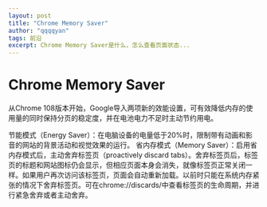```yaml
---
layout: post
title: "Chrome Memory Saver"
author: "qqqqyan"
tags: 前沿
excerpt: Chrome Memory Saver是什么，怎么查看页面状态...
---
```


# Chrome Memory Saver
从Chrome 108版本开始，Google导入两项新的效能设置，可有效降低内存的使用量的同时保持分页的稳定度，并在电池电力不足时主动节约用电。

节能模式（Energy Saver）：在电脑设备的电量低于20%时，限制带有动画和影音的网站的背景活动和视觉效果的运行。
省内存模式（Memory Saver）：启用省内存模式后，主动舍弃标签页（proactively discard tabs）。舍弃标签页后，标签页的标题和网站图标仍会显示，但相应页面本身会消失，就像标签页正常关闭一样。如果用户再次访问该标签页，页面会自动重新加载。以前时只能在系统内存紧张的情况下舍弃标签页。可在chrome://discards/中查看标签页的生命周期，并进行紧急舍弃或者主动舍弃。

